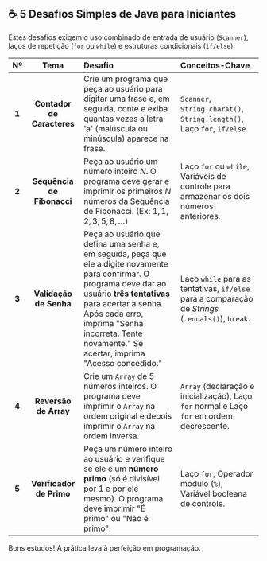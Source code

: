 ## ☕ 5 Desafios Simples de Java para Iniciantes

Estes desafios exigem o uso combinado de entrada de usuário (`Scanner`), laços de repetição (`for` ou `while`) e estruturas condicionais (`if/else`).

| Nº | Tema | Desafio | Conceitos-Chave |
| :---: | :---: | :--- | :--- |
| **1** | **Contador de Caracteres** | Crie um programa que peça ao usuário para digitar uma frase e, em seguida, conte e exiba quantas vezes a letra 'a' (maiúscula ou minúscula) aparece na frase. | `Scanner`, `String.charAt()`, `String.length()`, Laço `for`, `if/else`. |
| **2** | **Sequência de Fibonacci** | Peça ao usuário um número inteiro $N$. O programa deve gerar e imprimir os primeiros $N$ números da Sequência de Fibonacci. (Ex: $1, 1, 2, 3, 5, 8, \dots$) | Laço `for` ou `while`, Variáveis de controle para armazenar os dois números anteriores. |
| **3** | **Validação de Senha** | Peça ao usuário que defina uma senha e, em seguida, peça que ele a digite novamente para confirmar. O programa deve dar ao usuário **três tentativas** para acertar a senha. Após cada erro, imprima "Senha incorreta. Tente novamente." Se acertar, imprima "Acesso concedido." | Laço `while` para as tentativas, `if/else` para a comparação de *Strings* (`.equals()`), `break`. |
| **4** | **Reversão de Array** | Crie um `Array` de 5 números inteiros. O programa deve imprimir o `Array` na ordem original e depois imprimir o `Array` na ordem inversa. | `Array` (declaração e inicialização), Laço `for` normal e Laço `for` em ordem decrescente. |
| **5** | **Verificador de Primo** | Peça um número inteiro ao usuário e verifique se ele é um **número primo** (só é divisível por 1 e por ele mesmo). O programa deve imprimir "É primo" ou "Não é primo". | Laço `for`, Operador módulo (`%`), Variável booleana de controle. |

Bons estudos! A prática leva à perfeição em programação.

